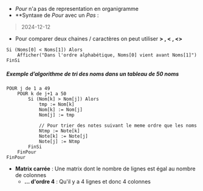 - _Pour_ n'a pas de representation en organigramme
- **Syntaxe de _Pour_ avec un _Pas_ :
	
> 2024-12-12
- Pour comparer deux chaines / caractères on peut utiliser **> , < , <>**
```
Si (Noms[0] < Noms[1]) Alors
	Afficher("Dans l'ordre alphabétique, Noms[0] vient avant Noms[1]")
FinSi
```
##### Exemple d’algorithme de tri des noms dans un tableau de 50 noms 
```
POUR j de 1 a 49
	POUR k de j+1 a 50
		Si (Nom[k] > Nom[j]) Alors
			tmp := Nom[k]
			Nom[k] := Nom[j]
			Nom[j] := tmp
			
			// Pour trier des notes suivant le meme ordre que les noms
			Ntmp := Note[k]
			Note[k] := Note[j]
			Note[j] := Ntmp
		FinSi
	FinPour
FinPour
```

- **Matrix carrée** : Une matrix dont le nombre de lignes est égal au nombre de colonnes
	- **... d'ordre 4** : Qu'il y a 4 lignes et donc 4 colonnes